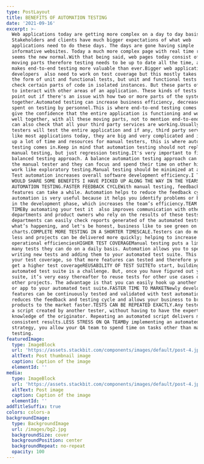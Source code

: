 ```yaml
---
type: PostLayout
title: BENEFITS OF AUTOMATION TESTING
date: '2021-09-16'
excerpt: >-
  Web applications today are getting more complex on a day to day basis.
  Stakeholders and clients have much bigger expectations of what web
  applications need to do these days. The days are gone having simple
  informative websites. Today a much more complex page with real time responses
  seems the new normal.With that being said, web pages today consist of a lot of
  moving parts therefore testing needs to be up to date all the time, and this
  makes end-to-end testing more valuable than ever.Bigger web applications means
  developers  also need to work on test coverage but this mostly takes shape in
  the form of unit and functional tests, but unit and functional tests usually
  check certain parts of code in isolated instances. But these parts often have
  to interact with other areas of an application. These kinds of tests won't
  point out if there's an issue with how two or more parts of the system work
  together.Automated testing can increase business efficiency, decrease the time
  spent on testing by personnel.This is where end-to-end testing comes in, they
  give the confidence that the entire application is functioning and working
  well together, with all these moving parts, not to mention end-to-end testing
  can also check that all your third party services are working.Usually, manual
  testers will test the entire application and if any, third party services. But
  like most applications today, they are big and very complicated and it takes
  up a lot of time and resources for manual testers, this is where automation
  testing comes in.Keep in mind that automation testing should not replace
  manual testing, but just regression testing.It's very important to find a
  balanced testing approach. A balance automation testing approach can free up
  the manual tester and they can focus and spend their time on other high-value
  work like exploratory testing.Manual testing should be minimized at all costs.
  Test automation increases overall software development efficiency.I THOUGHT I
  WOULD SHARE SOME BENEFITS I HAVE PICKED UP ALONG THE WAY IN THE YEARS OF DOING
  AUTOMATION TESTING.FASTER FEEDBACK CYCLEWith manual testing, feedback on new
  features can take a while. Automation helps to reduce the feedback cycle. Test
  automation is very useful because it helps you identify problems or bugs early
  in the development phase, which increases the team’s efficiency.TEAM SAVES
  TIMEBy automating your test it  also improves communication with other
  departments and product owners who rely on the results of these tests. These
  departments can easily check reports generated of the automated tests and see
  what’s happening, and let's be honest, business like to see green on
  charts.COMPLETE MORE TESTING IN A SHORTER TIMESCALE.Testers can do more for
  less and projects can be delivered more quickly; helping to increase
  operational efficienciesHIGHER TEST COVERAGEManual testing puts a limit on how
  many tests they can do on a daily basis. Automation allows you to spend time
  writing new tests and adding them to your automated test suite. This increases
  your test coverage, so that more features can tested and therefore you will
  get a higher test coverageREUSABILITY OF TEST SUITETo start, building your
  automated test suite is a challenge. But, once you have figured out your
  suite, it’s very easy thereafter to reuse tests for other use cases or even
  other projects. The advantage is that you can easily hook up another project
  or app to your automated test suite.FASTER TIME TO MARKETNewly developed
  features can be continuously tested and validated with test automation. This
  reduces the feedback and testing cycle and allows your business to bring
  products to the market faster.TESTS CAN BE REPEATED EXACTLY.Any tester can run
  a script created by another tester, without having to have the expert
  knowledge of the originator. Repeating an automated script delivers more
  consistent results.LESS STRESS ON QA TEAMBy implementing an automated testing
  strategy, you allow your QA team to spend time on tasks other than manual
  testing.
featuredImage:
  type: ImageBlock
  url: 'https://assets.stackbit.com/components/images/default/post-4.jpeg'
  altText: Post thumbnail image
  caption: Caption of the image
  elementId: ''
media:
  type: ImageBlock
  url: 'https://assets.stackbit.com/components/images/default/post-4.jpeg'
  altText: Post image
  caption: Caption of the image
  elementId: ''
addTitleSuffix: true
colors: colors-a
backgroundImage:
  type: BackgroundImage
  url: /images/bg2.jpg
  backgroundSize: cover
  backgroundPosition: center
  backgroundRepeat: no-repeat
  opacity: 100
---
```

